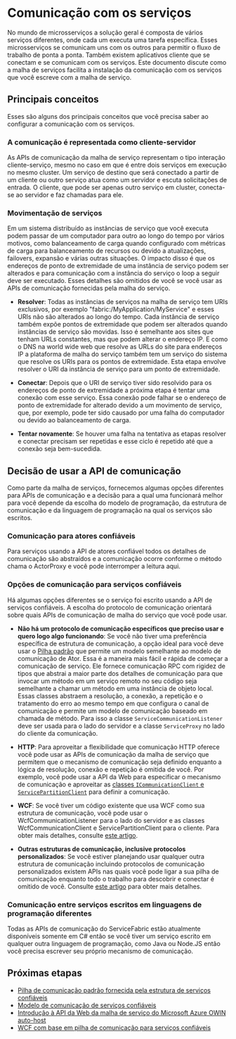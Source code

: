 <properties
   pageTitle="Malha de serviço do Microsoft Azure Como se comunicar com serviços"
   description="Este artigo descreve como você pode conectar-se e comunicar-se com serviços em aplicativos de malha do serviço."
   services="service-fabric"
   documentationCenter=".net"
   authors="kunaldsingh"
   manager="timlt"
   editor=""/>

<tags
   ms.service="service-fabric"
   ms.devlang="dotnet"
   ms.topic="article"
   ms.tgt_pltfrm="NA"
   ms.workload="NA"
   ms.date="04/29/2015"
   ms.author="kunalds"/>


# Comunicação com os serviços
No mundo de microsserviços a solução geral é composta de vários serviços diferentes, onde cada um executa uma tarefa específica. Esses microsserviços se comunicam uns com os outros para permitir o fluxo de trabalho de ponta a ponta. Também existem aplicativos cliente que se conectam e se comunicam com os serviços. Este documento discute como a malha de serviços facilita a instalação da comunicação com os serviços que você escreve com a malha de serviço.

## Principais conceitos
Esses são alguns dos principais conceitos que você precisa saber ao configurar a comunicação com os serviços.
### A comunicação é representada como cliente-servidor
As APIs de comunicação da malha de serviço representam o tipo interação cliente-serviço, mesmo no caso em que é entre dois serviços em execução no mesmo cluster. Um serviço de destino que será conectado a partir de um cliente ou outro serviço atua como um servidor e escuta solicitações de entrada. O cliente, que pode ser apenas outro serviço em cluster, conecta-se ao servidor e faz chamadas para ele.
### Movimentação de serviços
Em um sistema distribuído as instâncias de serviço que você executa podem passar de um computador para outro ao longo do tempo por vários motivos, como balanceamento de carga quando configurado com métricas de carga para balanceamento de recursos ou devido a atualizações, failovers, expansão e várias outras situações. O impacto disso é que os endereços de ponto de extremidade de uma instância de serviço podem ser alterados e para comunicação com a instância do serviço o loop a seguir deve ser executado. Esses detalhes são omitidos de você se você usar as APIs de comunicação fornecidas pela malha do serviço.

* **Resolver**: Todas as instâncias de serviços na malha de serviço tem URIs exclusivos, por exemplo "fabric:/MyApplication/MyService" e esses URIs não são alterados ao longo do tempo. Cada instância de serviço também expõe pontos de extremidade que podem ser alterados quando instâncias de serviço são movidas. Isso é semelhante aos sites que tenham URLs constantes, mas que podem alterar o endereço IP. E como o DNS na world wide web que resolve as URLs do site para endereços IP a plataforma de malha do serviço também tem um serviço do sistema que resolve os URIs para os pontos de extremidade. Esta etapa envolve resolver o URI da instância de serviço para um ponto de extremidade.

* **Conectar**: Depois que o URI de serviço tiver sido resolvido para os endereços de ponto de extremidade a próxima etapa é tentar uma conexão com esse serviço. Essa conexão pode falhar se o endereço de ponto de extremidade for alterado devido a um movimento de serviço, que, por exemplo, pode ter sido causado por uma falha do computador ou devido ao balanceamento de carga.

* **Tentar novamente**: Se houver uma falha na tentativa as etapas resolver e conectar precisam ser repetidas e esse ciclo é repetido até que a conexão seja bem-sucedida.

## Decisão de usar a API de comunicação
Como parte da malha de serviços, fornecemos algumas opções diferentes para APIs de comunicação e a decisão para a qual uma funcionará melhor para você depende da escolha do modelo de programação, da estrutura de comunicação e da linguagem de programação na qual os serviços são escritos.
### Comunicação para atores confiáveis
Para serviços usando a API de atores confiável todos os detalhes de comunicação são abstraídos e a comunicação ocorre conforme o método chama o ActorProxy e você pode interromper a leitura aqui.

### Opções de comunicação para serviços confiáveis
Há algumas opções diferentes se o serviço foi escrito usando a API de serviços confiáveis. A escolha do protocolo de comunicação orientará sobre quais APIs de comunicação de malha do serviço que você pode usar.

* **Não há um protocolo de comunicação específicos que preciso usar e quero logo algo funcionando**: Se você não tiver uma preferência específica de estrutura de comunicação, a opção ideal para você deve usar o [Pilha padrão](service-fabric-reliable-services-communication-default.md) que permite um modelo semelhante ao modelo de comunicação de Ator. Essa é a maneira mais fácil e rápida de começar a comunicação de serviço. Ele fornece comunicação RPC com rigidez de tipos que abstrai a maior parte dos detalhes de comunicação para que invocar um método em um serviço remoto no seu código seja semelhante a chamar um método em uma instância de objeto local. Essas classes abstraem a resolução, a conexão, a repetição e o tratamento do erro ao mesmo tempo em que configura o canal de comunicação e permite um modelo de comunicação baseado em chamada de método. Para isso a classe `ServiceCommunicationListener` deve ser usada para o lado do servidor e a classe `ServiceProxy` no lado do cliente da comunicação.

* **HTTP**: Para aproveitar a flexibilidade que comunicação HTTP oferece você pode usar as APIs de comunicação da malha de serviço que permitem que o mecanismo de comunicação seja definido enquanto a lógica de resolução, conexão e repetição é omitida de você. Por exemplo, você pode usar a API da Web para especificar o mecanismo de comunicação e aproveitar as [classes `ICommunicationClient` e `ServicePartitionClient`](service-fabric-reliable-services-communication.md) para definir a comunicação.
* **WCF**: Se você tiver um código existente que usa WCF como sua estrutura de comunicação, você pode usar o WcfCommunicationListener para o lado do servidor e as classes WcfCommunicationClient e ServicePartitionClient para o cliente. Para obter mais detalhes, consulte [este artigo](service-fabric-reliable-services-communication-wcf.md).

* **Outras estruturas de comunicação, inclusive protocolos personalizados**: Se você estiver planejando usar qualquer outra estrutura de comunicação incluindo protocolos de comunicação personalizados existem APIs nas quais você pode ligar a sua pilha de comunicação enquanto todo o trabalho para descobrir e conectar é omitido de você. Consulte [este artigo](service-fabric-reliable-services-communication.md) para obter mais detalhes.

### Comunicação entre serviços escritos em linguagens de programação diferentes
Todas as APIs de comunicação do ServiceFabric estão atualmente disponíveis somente em C# então se você tiver um serviço escrito em qualquer outra linguagem de programação, como Java ou Node.JS então você precisa escrever seu próprio mecanismo de comunicação.

## Próximas etapas
* [Pilha de comunicação padrão fornecida pela estrutura de serviços confiáveis ](service-fabric-reliable-services-communication-default.md)
* [Modelo de comunicação de serviços confiáveis](service-fabric-reliable-services-communication.md)
* [Introdução à API da Web da malha de serviço do Microsoft Azure OWIN auto-host](service-fabric-reliable-services-communication-webapi.md)
* [WCF com base em pilha de comunicação para serviços confiáveis](service-fabric-reliable-services-communication-wcf.md)
 

<!---HONumber=July15_HO2-->